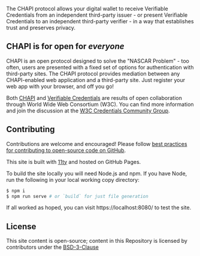 The CHAPI protocol allows your digital wallet to receive Verifiable Credentials from an independent third-party issuer - or present Verifiable Credentials to an independent third-party verifier - in a way that establishes trust and preserves privacy.
## CHAPI is for open for _everyone_
CHAPI is an open protocol designed to solve the "NASCAR Problem" - too often, users are presented with a fixed set of options for authentication with third-party sites.  The CHAPI protocol provides mediation between any CHAPI-enabled web application and a third-party site.  Just register your web app with your browser, and off you go!

Both [CHAPI](https://w3c-ccg.github.io/credential-handler-api/) and [Verifiable Credentials](https://www.w3.org/TR/vc-data-model/) are results of open collaboration through World Wide Web Consortium (W3C).  You can find more information and join the discussion at the [W3C Credentials Community Group](https://www.w3.org/community/credentials/).

## Contributing
Contributions are welcome and encouraged!  Please follow [best practices for contributing to open-source code on GitHub](https://docs.github.com/en/get-started/exploring-projects-on-github/finding-ways-to-contribute-to-open-source-on-github).

This site is built with [11ty](https://11ty.dev/) and hosted on GitHub Pages.

To build the site locally you will need Node.js and npm. If you have Node, run
the following in your local working copy directory:
```sh
$ npm i
$ npm run serve # or `build` for just file generation
```

If all worked as hoped, you can visit https://localhost:8080/ to test the site.

## License
This site content is open-source; content in this Repository is licensed by contributors under the [BSD-3-Clause](license)
